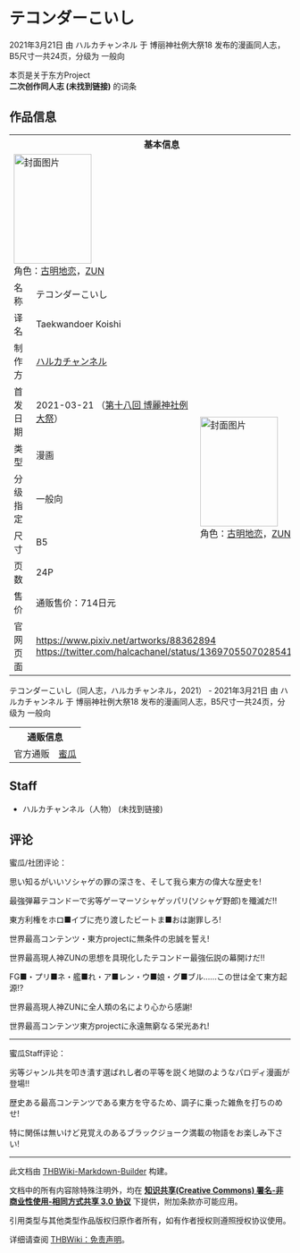 # テコンダーこいし

<!-- source html: G:\repos\THBWiki-Markdown-Builder\THBWikiMarkdown\Temp\main\1\1a\ns0%3A%E3%83%86%E3%82%B3%E3%83%B3%E3%83%80%E3%83%BC%E3%81%93%E3%81%84%E3%81%97.html -->

2021年3月21日 由 ハルカチャンネル 于 博丽神社例大祭18 发布的漫画同人志，B5尺寸一共24页，分级为 一般向

本页是关于东方Project  
 **二次创作同人志 (未找到链接)** 的词条
## 作品信息

<table><tbody><tr><th colspan="3">基本信息</th></tr><tr><td class="cover-artwork-mobile" colspan="2"><a href="./文件-テコンダーこいし封面.jpg.md" class="image" title="封面图片"><img alt="封面图片" src="https://upload.thwiki.cc/thumb/e/e1/%E3%83%86%E3%82%B3%E3%83%B3%E3%83%80%E3%83%BC%E3%81%93%E3%81%84%E3%81%97%E5%B0%81%E9%9D%A2.jpg/139px-%E3%83%86%E3%82%B3%E3%83%B3%E3%83%80%E3%83%BC%E3%81%93%E3%81%84%E3%81%97%E5%B0%81%E9%9D%A2.jpg" decoding="async" loading="lazy" width="139" height="196" srcset="https://upload.thwiki.cc/thumb/e/e1/%E3%83%86%E3%82%B3%E3%83%B3%E3%83%80%E3%83%BC%E3%81%93%E3%81%84%E3%81%97%E5%B0%81%E9%9D%A2.jpg/208px-%E3%83%86%E3%82%B3%E3%83%B3%E3%83%80%E3%83%BC%E3%81%93%E3%81%84%E3%81%97%E5%B0%81%E9%9D%A2.jpg 1.5x, https://upload.thwiki.cc/thumb/e/e1/%E3%83%86%E3%82%B3%E3%83%B3%E3%83%80%E3%83%BC%E3%81%93%E3%81%84%E3%81%97%E5%B0%81%E9%9D%A2.jpg/277px-%E3%83%86%E3%82%B3%E3%83%B3%E3%83%80%E3%83%BC%E3%81%93%E3%81%84%E3%81%97%E5%B0%81%E9%9D%A2.jpg 2x" data-file-width="900" data-file-height="1271"></a><div class="cover-char">角色：<a href="./古明地恋.md" title="古明地恋">古明地恋</a>，<a href="./ZUN.md" title="ZUN">ZUN</a></div></td>
</tr><tr><td class="label">名称</td><td colspan="2"> テコンダーこいし </td></tr><tr><td class="label">译名</td><td colspan="2"> Taekwandoer Koishi </td></tr><tr><td class="label">制作方</td><td><a href="./ハルカチャンネル.md" title="ハルカチャンネル">ハルカチャンネル</a></td><td class="cover-artwork" rowspan="7" style="min-width:196px;"><a href="./文件-テコンダーこいし封面.jpg.md" class="image" title="封面图片"><img alt="封面图片" src="https://upload.thwiki.cc/thumb/e/e1/%E3%83%86%E3%82%B3%E3%83%B3%E3%83%80%E3%83%BC%E3%81%93%E3%81%84%E3%81%97%E5%B0%81%E9%9D%A2.jpg/139px-%E3%83%86%E3%82%B3%E3%83%B3%E3%83%80%E3%83%BC%E3%81%93%E3%81%84%E3%81%97%E5%B0%81%E9%9D%A2.jpg" decoding="async" loading="lazy" width="139" height="196" srcset="https://upload.thwiki.cc/thumb/e/e1/%E3%83%86%E3%82%B3%E3%83%B3%E3%83%80%E3%83%BC%E3%81%93%E3%81%84%E3%81%97%E5%B0%81%E9%9D%A2.jpg/208px-%E3%83%86%E3%82%B3%E3%83%B3%E3%83%80%E3%83%BC%E3%81%93%E3%81%84%E3%81%97%E5%B0%81%E9%9D%A2.jpg 1.5x, https://upload.thwiki.cc/thumb/e/e1/%E3%83%86%E3%82%B3%E3%83%B3%E3%83%80%E3%83%BC%E3%81%93%E3%81%84%E3%81%97%E5%B0%81%E9%9D%A2.jpg/277px-%E3%83%86%E3%82%B3%E3%83%B3%E3%83%80%E3%83%BC%E3%81%93%E3%81%84%E3%81%97%E5%B0%81%E9%9D%A2.jpg 2x" data-file-width="900" data-file-height="1271"></a><div class="cover-char">角色：<a href="./古明地恋.md" title="古明地恋">古明地恋</a>，<a href="./ZUN.md" title="ZUN">ZUN</a></div></td>
</tr><tr><td class="label">首发日期</td><td>2021-03-21&#160;（<a href="/展会作品列表?e=%E5%8D%9A%E4%B8%BD%E7%A5%9E%E7%A4%BE%E4%BE%8B%E5%A4%A7%E7%A5%AD%2318">第十八回 博麗神社例大祭</a>）</td></tr><tr><td class="label">类型</td><td>漫画</td></tr><tr><td class="label">分级指定</td><td>一般向</td></tr><tr><td class="label">尺寸</td><td>B5</td></tr><tr><td class="label">页数</td><td>24P</td></tr><tr><td class="label">售价</td><td>通贩售价：714日元</td></tr>
<tr><td class="label">官网页面</td><td colspan="2"><a rel="nofollow" class="external free" href="https://www.pixiv.net/artworks/88362894">https://www.pixiv.net/artworks/88362894</a><br><a rel="nofollow" class="external free" href="https://twitter.com/halcachanel/status/1369705507028541445">https://twitter.com/halcachanel/status/1369705507028541445</a></td></tr></tbody></table>

テコンダーこいし（同人志，ハルカチャンネル，2021） - 2021年3月21日 由 ハルカチャンネル 于 博丽神社例大祭18 发布的漫画同人志，B5尺寸一共24页，分级为 一般向

<table><tbody><tr><th colspan="3">通贩信息</th></tr><tr><td class="label">官方通贩</td><td colspan="2"><a rel="nofollow" class="external text" href="https://www.melonbooks.co.jp/detail/detail.php?product_id=821290">蜜瓜</a></td></tr></tbody></table>


## Staff
- ハルカチャンネル（人物） (未找到链接)

## 评论

蜜瓜/社团评论：

  
思い知るがいいソシャゲの罪の深さを、そして我ら東方の偉大な歴史を!  

最強弾幕テコンドーで劣等ゲーマーソシャゲッパリ(ソシャゲ野郎)を殲滅だ!!  

  

東方利権をホロ■イブに売り渡したビートま■おは謝罪しろ!　  

世界最高コンテンツ・東方projectに無条件の忠誠を誓え!  

世界最高現人神ZUNの思想を具現化したテコンドー最強伝説の幕開けだ!!  

FG■・プリ■ネ・艦■れ・ア■レン・ウ■娘・グ■ブル……この世は全て東方起源!?  

  

世界最高現人神ZUNに全人類の名により心から感謝!  

世界最高コンテンツ東方projectに永遠無窮なる栄光あれ!   

  

___

蜜瓜Staff评论：

  
劣等ジャンル共を叩き潰す選ばれし者の平等を説く地獄のようなパロディ漫画が登場!!  

歴史ある最高コンテンツである東方を守るため、調子に乗った雑魚を打ちのめせ!  

特に関係は無いけど見覚えのあるブラックジョーク満載の物語をお楽しみ下さい!
  


  
  

  





---

此文档由 [THBWiki-Markdown-Builder](https://github.com/Delsin-Yu/THBWiki-Markdown-Builder) 构建。

文档中的所有内容除特殊注明外，均在 [**知识共享(Creative Commons) 署名-非商业性使用-相同方式共享 3.0 协议**](https://creativecommons.org/licenses/by-sa/3.0/deed.zh-hans) 下提供，附加条款亦可能应用。

引用类型与其他类型作品版权归原作者所有，如有作者授权则遵照授权协议使用。

详细请查阅 [THBWiki：免责声明](https://thbwiki.cc/THBWiki:%E5%85%8D%E8%B4%A3%E5%A3%B0%E6%98%8E)。

